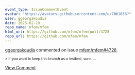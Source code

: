 ```yaml
---
event_type: IssueCommentEvent
avatar: "https://avatars.githubusercontent.com/u/7861036?"
user: ggeorgakoudis
date: 2025-02-28
repo_name: mfem/mfem
html_url: https://github.com/mfem/mfem/pull/4728
repo_url: https://github.com/mfem/mfem
---
```


<a href='https://github.com/ggeorgakoudis' target='_blank'>ggeorgakoudis</a> commented on issue <a href='https://github.com/mfem/mfem/pull/4728' target='_blank'>mfem/mfem#4728</a>.

<small>> If you want to keep this branch as a testbed, sure....</small>

<a href='https://github.com/mfem/mfem/pull/4728' target='_blank'>View Comment</a>